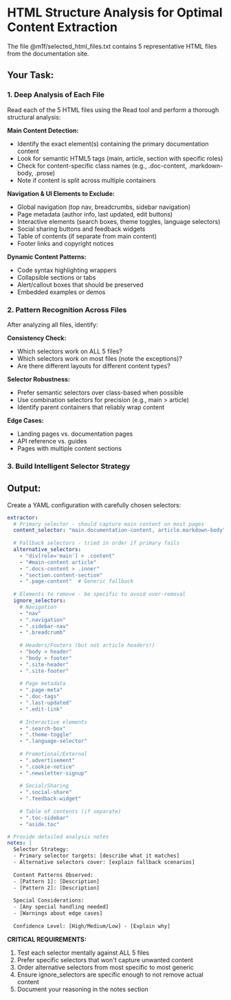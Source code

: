 # HTML Structure Analysis for Optimal Content Extraction

The file @m1f/selected_html_files.txt contains 5 representative HTML files from the documentation site.

## Your Task:

### 1. Deep Analysis of Each File
Read each of the 5 HTML files using the Read tool and perform a thorough structural analysis:

**Main Content Detection:**
- Identify the exact element(s) containing the primary documentation content
- Look for semantic HTML5 tags (main, article, section with specific roles)
- Check for content-specific class names (e.g., .doc-content, .markdown-body, .prose)
- Note if content is split across multiple containers

**Navigation & UI Elements to Exclude:**
- Global navigation (top nav, breadcrumbs, sidebar navigation)
- Page metadata (author info, last updated, edit buttons)
- Interactive elements (search boxes, theme toggles, language selectors)
- Social sharing buttons and feedback widgets
- Table of contents (if separate from main content)
- Footer links and copyright notices

**Dynamic Content Patterns:**
- Code syntax highlighting wrappers
- Collapsible sections or tabs
- Alert/callout boxes that should be preserved
- Embedded examples or demos

### 2. Pattern Recognition Across Files
After analyzing all files, identify:

**Consistency Check:**
- Which selectors work on ALL 5 files?
- Which selectors work on most files (note the exceptions)?
- Are there different layouts for different content types?

**Selector Robustness:**
- Prefer semantic selectors over class-based when possible
- Use combination selectors for precision (e.g., main > article)
- Identify parent containers that reliably wrap content

**Edge Cases:**
- Landing pages vs. documentation pages
- API reference vs. guides
- Pages with multiple content sections

### 3. Build Intelligent Selector Strategy

## Output:

Create a YAML configuration with carefully chosen selectors:

```yaml
extractor:
  # Primary selector - should capture main content on most pages
  content_selector: "main.documentation-content, article.markdown-body"
  
  # Fallback selectors - tried in order if primary fails
  alternative_selectors:
    - "div[role='main'] > .content"
    - "#main-content article"
    - ".docs-content > .inner"
    - "section.content-section"
    - ".page-content"  # Generic fallback
  
  # Elements to remove - be specific to avoid over-removal
  ignore_selectors:
    # Navigation
    - "nav"
    - ".navigation"
    - ".sidebar-nav"
    - ".breadcrumb"
    
    # Headers/Footers (but not article headers!)
    - "body > header"
    - "body > footer"
    - ".site-header"
    - ".site-footer"
    
    # Page metadata
    - ".page-meta"
    - ".doc-tags"
    - ".last-updated"
    - ".edit-link"
    
    # Interactive elements
    - ".search-box"
    - ".theme-toggle"
    - ".language-selector"
    
    # Promotional/External
    - ".advertisement"
    - ".cookie-notice"
    - ".newsletter-signup"
    
    # Social/Sharing
    - ".social-share"
    - ".feedback-widget"
    
    # Table of contents (if separate)
    - ".toc-sidebar"
    - "aside.toc"

# Provide detailed analysis notes
notes: |
  Selector Strategy:
  - Primary selector targets: [describe what it matches]
  - Alternative selectors cover: [explain fallback scenarios]
  
  Content Patterns Observed:
  - [Pattern 1]: [Description]
  - [Pattern 2]: [Description]
  
  Special Considerations:
  - [Any special handling needed]
  - [Warnings about edge cases]
  
  Confidence Level: [High/Medium/Low] - [Explain why]
```

**CRITICAL REQUIREMENTS:**
1. Test each selector mentally against ALL 5 files
2. Prefer specific selectors that won't capture unwanted content
3. Order alternative selectors from most specific to most generic
4. Ensure ignore_selectors are specific enough to not remove actual content
5. Document your reasoning in the notes section